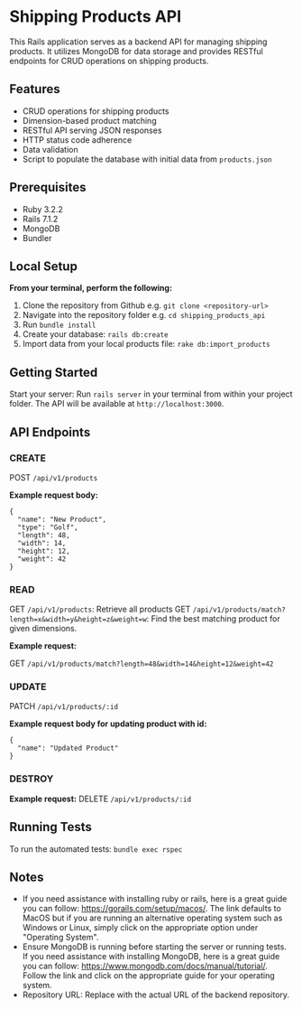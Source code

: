 # Shipping Products API

This Rails application serves as a backend API for managing shipping products. It utilizes MongoDB for data storage and provides RESTful endpoints for CRUD operations on shipping products.

## Features

- CRUD operations for shipping products
- Dimension-based product matching
- RESTful API serving JSON responses
- HTTP status code adherence
- Data validation
- Script to populate the database with initial data from `products.json`

## Prerequisites

- Ruby 3.2.2
- Rails 7.1.2
- MongoDB
- Bundler

## Local Setup

**From your terminal, perform the following:**
1. Clone the repository from Github e.g. `git clone <repository-url>`
2. Navigate into the repository folder e.g. `cd shipping_products_api`
3. Run `bundle install`
4. Create your database: `rails db:create`
5. Import data from your local products file: `rake db:import_products`

## Getting Started

Start your server: Run `rails server` in your terminal from within your project folder. The API will be available at `http://localhost:3000`.

## API Endpoints

### CREATE
POST `/api/v1/products`

**Example request body:**

```
{
  "name": "New Product",
  "type": "Golf",
  "length": 48,
  "width": 14,
  "height": 12,
  "weight": 42
}
```

### READ
GET `/api/v1/products`: Retrieve all products
GET `/api/v1/products/match?length=x&width=y&height=z&weight=w`: Find the best matching product for given dimensions.

**Example request:**

GET `/api/v1/products/match?length=48&width=14&height=12&weight=42`

### UPDATE
PATCH `/api/v1/products/:id`

**Example request body for updating product with id:**

```
{
  "name": "Updated Product"
}
```

### DESTROY

**Example request:**
DELETE `/api/v1/products/:id`

## Running Tests

To run the automated tests: `bundle exec rspec`

## Notes
- If you need assistance with installing ruby or rails, here is a great guide you can follow:
<https://gorails.com/setup/macos/>. The link defaults to MacOS but if you are running an alternative operating system such as Windows or Linux, simply click on the appropriate option under "Operating System".
- Ensure MongoDB is running before starting the server or running tests. If you need assistance with installing MongoDB,
here is a great guide you can follow: <https://www.mongodb.com/docs/manual/tutorial/>. Follow the link and click on the appropriate guide for your operating system.
- Repository URL: Replace <repository-url> with the actual URL of the backend repository.

